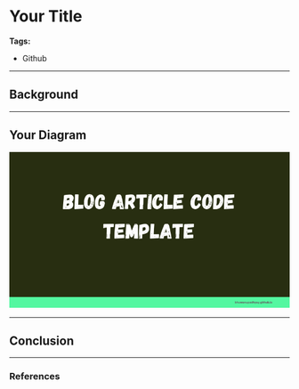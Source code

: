 <!-- 
theme: gaia
paginate: true
header: 'Your Title - <https://youtube.com/@semusings>'
footer: © Bhuwan Prasad Updhyay [https://bhuwanupadhyay.dev/]
-->

# Your Title

**Tags:**

- Github

---

## Background

---

## Your Diagram

![](etc/assets/design.png)

---

## Conclusion

---

### References



